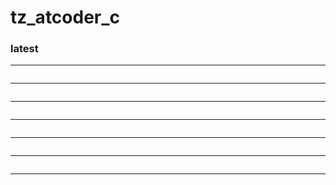 # tz_atcoder_c

### latest
---
```

```
---
```

```
---
```

```
---
```

```
---
```

```
---
```

```
---

